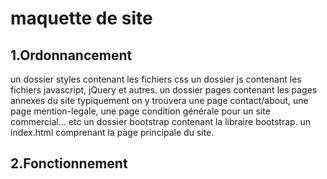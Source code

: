 # maquette de site

## 1.Ordonnancement

un dossier styles contenant les fichiers css
un dossier js contenant les fichiers javascript, jQuery et autres.
un dossier pages contenant les pages annexes du site typiquement on y trouvera une page contact/about, une page mention-legale, une page condition générale pour un site commercial... etc
un dossier bootstrap contenant la libraire bootstrap.
un index.html comprenant la page principale du site.

## 2.Fonctionnement
